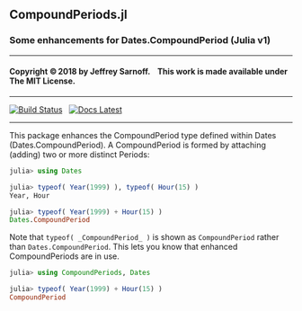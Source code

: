 ## CompoundPeriods.jl
### Some enhancements for Dates.CompoundPeriod (Julia v1)

----

#### Copyright ©&thinsp;2018 by Jeffrey Sarnoff. &nbsp;&nbsp; This work is made available under The MIT License.

-----

[![Build Status](https://travis-ci.org/JeffreySarnoff/CompoundPeriods.jl.svg?branch=master)](https://travis-ci.org/JeffreySarnoff/CompoundPeriods.jl)&nbsp;&nbsp;&nbsp;[![Docs Latest](https://img.shields.io/badge/docs-latest-blue.svg)](http://jeffreysarnoff.github.io/CompoundPeriods.jl/latest/)

 
-----
This package enhances the CompoundPeriod type defined within Dates (Dates.CompoundPeriod). A CompoundPeriod is formed by attaching (adding) two or more distinct Periods:

```julia
julia> using Dates

julia> typeof( Year(1999) ), typeof( Hour(15) )
Year, Hour

julia> typeof( Year(1999) + Hour(15) )
Dates.CompoundPeriod
```

Note that `typeof( _CompoundPeriod_ )` is shown as `CompoundPeriod` rather than `Dates.CompoundPeriod`. This lets you know that enhanced CompoundPeriods are in use.
 
```julia
julia> using CompoundPeriods, Dates

julia> typeof( Year(1999) + Hour(15) )
CompoundPeriod
```
